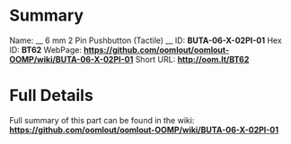 
Summary
=================

Name: __ 6 mm 2 Pin Pushbutton (Tactile) __
ID: __BUTA-06-X-02PI-01__
Hex ID: __BT62__
WebPage: __https://github.com/oomlout/oomlout-OOMP/wiki/BUTA-06-X-02PI-01__
Short URL: __http://oom.lt/BT62__

Full Details
==========================
Full summary of this part can be found in the wiki:   
__https://github.com/oomlout/oomlout-OOMP/wiki/BUTA-06-X-02PI-01__   

